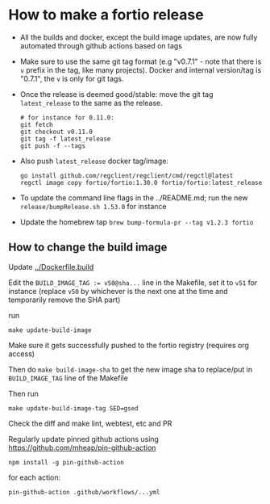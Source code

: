 # How to make a fortio release

- All the builds and docker, except the build image updates, are now fully automated through github actions based on tags

- Make sure to use the same git tag format (e.g "v0.7.1" - note that there is `v` prefix in the tag, like many projects). Docker and internal version/tag is "0.7.1", the `v` is only for git tags.

- Once the release is deemed good/stable: move the git tag `latest_release` to the same as the release.

  ```Shell
  # for instance for 0.11.0:
  git fetch
  git checkout v0.11.0
  git tag -f latest_release
  git push -f --tags
  ```

- Also push `latest_release` docker tag/image:
  ```Shell
  go install github.com/regclient/regclient/cmd/regctl@latest
  regctl image copy fortio/fortio:1.30.0 fortio/fortio:latest_release
  ```

- To update the command line flags in the ../README.md; run the new `release/bumpRelease.sh 1.53.0` for instance

- Update the homebrew tap `brew bump-formula-pr --tag v1.2.3 fortio`


## How to change the build image

Update [../Dockerfile.build](../Dockerfile.build)

Edit the `BUILD_IMAGE_TAG := v50@sha...` line in the Makefile, set it to `v51`
for instance (replace `v50` by whichever is the next one at the time and temporarily remove the SHA part)

run

```Shell
make update-build-image
```

Make sure it gets successfully pushed to the fortio registry (requires org access)

Then do `make build-image-sha` to get the new image sha to replace/put in `BUILD_IMAGE_TAG` line of the Makefile

Then run

```Shell
make update-build-image-tag SED=gsed
```

Check the diff and make lint, webtest, etc and PR

Regularly update pinned github actions
using https://github.com/mheap/pin-github-action
```
npm install -g pin-github-action
```
for each action:
```
pin-github-action .github/workflows/...yml
```
